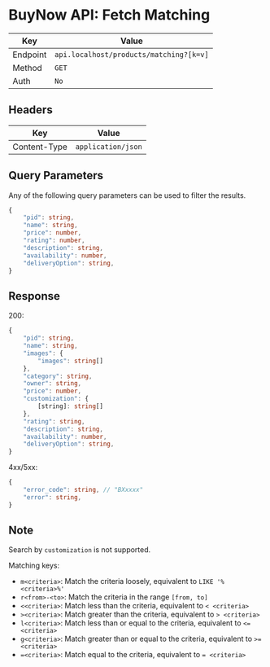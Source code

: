 # BuyNow API: Fetch Matching

| Key | Value |
| --- | --- |
| Endpoint | `api.localhost/products/matching?[k=v]` |
| Method | `GET` |
| Auth | `No` |

## Headers

| Key | Value |
| --- | --- |
| Content-Type | `application/json` |

## Query Parameters

Any of the following query parameters can be used to filter the results.

```ts
{
    "pid": string,
    "name": string,
    "price": number,
    "rating": number,
    "description": string,
    "availability": number,
    "deliveryOption": string,
}
```

## Response

200:

```ts
{
    "pid": string,
    "name": string,
    "images": {
        "images": string[]
    },
    "category": string,
    "owner": string,
    "price": number,
    "customization": {
        [string]: string[]
    },
    "rating": string,
    "description": string,
    "availability": number,
    "deliveryOption": string,
}
```

4xx/5xx:

```ts
{   
    "error_code": string, // "BXxxxx"
    "error": string,
}
```

## Note

Search by `customization` is not supported.

Matching keys:

- `m<criteria>`: Match the criteria loosely, equivalent to `LIKE '%<criteria>%'`
- `r<from>-<to>`: Match the criteria in the range `[from, to]`
- `<<criteria>`: Match less than the criteria, equivalent to `< <criteria>`
- `><criteria>`: Match greater than the criteria, equivalent to `> <criteria>`
- `l<criteria>`: Match less than or equal to the criteria, equivalent to `<= <criteria>`
- `g<criteria>`: Match greater than or equal to the criteria, equivalent to `>= <criteria>`
- `=<criteria>`: Match equal to the criteria, equivalent to `= <criteria>`
